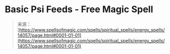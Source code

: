 <!--yml
category: 未分类
date: 2024-06-12 18:52:50
-->

# Basic Psi Feeds - Free Magic Spell

> 来源：[https://www.spellsofmagic.com/spells/spiritual_spells/energy_spells/14057/page.html#0001-01-01](https://www.spellsofmagic.com/spells/spiritual_spells/energy_spells/14057/page.html#0001-01-01)